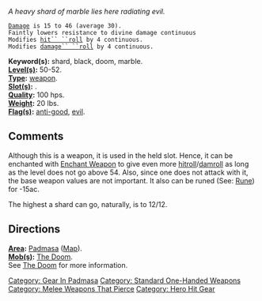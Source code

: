 *A heavy shard of marble lies here radiating evil.*

[`Damage`](Melee_Weapon_Values.md "wikilink")` is 15 to 46 (average 30).`  
`Faintly lowers resistance to divine damage continuous`  
`Modifies `[`hit`` ``roll`](Hit_Roll.md "wikilink")` by 4 continuous.`  
`Modifies `[`damage`` ``roll`](Damage_Roll.md "wikilink")` by 4 continuous.`

**Keyword(s):** shard, black, doom, marble.  
**[Level(s)](Object_Level.md "wikilink"):** 50-52.  
**[Type](:Category:_Object_Types.md "wikilink"):**
[weapon](:Category:_Melee_Weapons.md "wikilink").  
**[Slot(s)](Object_Slots.md "wikilink"):** <held>.  
**[Quality](Object_Quality.md "wikilink"):** 100 hps.  
**[Weight](Object_Weight.md "wikilink"):** 20 lbs.  
**[Flag(s)](:Category:_Object_Flags.md "wikilink"):**
[anti-good](Anti-Good_Flag.md "wikilink"),
[evil](Evil_Flag.md "wikilink").  

## Comments

Although this is a weapon, it is used in the held slot. Hence, it can be
enchanted with [Enchant Weapon](Enchant_Weapon "wikilink") to give even
more
[hitroll](Hit_Roll.md "wikilink")/[damroll](Damage_Roll.md "wikilink")
as long as the level does not go above 54. Also, since one does not
attack with it, the base weapon values are not important. It also can be
runed (See: [Rune](Rune "wikilink")) for -15ac.

The highest a shard can go, naturally, is to 12/12.

## Directions

**[Area](:Category:_Areas.md "wikilink"):**
[Padmasa](:Category:_Padmasa.md "wikilink")
([Map](Padmasa_Map.md "wikilink")).  
**[Mob(s)](:Category:_Mobs.md "wikilink"):** [The
Doom](Doom.md "wikilink").  
See [The Doom](Doom.md "wikilink") for more information.  

[Category: Gear In Padmasa](Category:_Gear_In_Padmasa "wikilink")
[Category: Standard One-Handed
Weapons](Category:_Standard_One-Handed_Weapons "wikilink") [Category:
Melee Weapons That
Pierce](Category:_Melee_Weapons_That_Pierce "wikilink") [Category: Hero
Hit Gear](Category:_Hero_Hit_Gear "wikilink")
